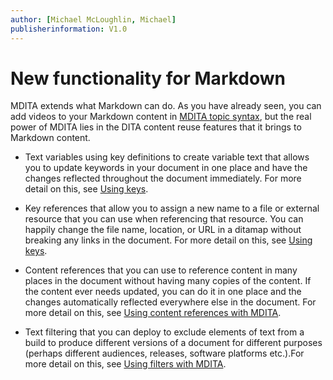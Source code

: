 ```yaml
---
author: [Michael McLoughlin, Michael]
publisherinformation: V1.0
---
```


# New functionality for Markdown

MDITA extends what Markdown can do. As you have already seen, you can add videos to your Markdown content in [MDITA topic syntax](mdita_syntax.md), but the real power of MDITA lies in the DITA content reuse features that it brings to Markdown content.

-   Text variables using key definitions to create variable text that allows you to update keywords in your document in one place and have the changes reflected throughout the document immediately. For more detail on this, see [Using keys](MDITA-keys.md).

-   Key references that allow you to assign a new name to a file or external resource that you can use when referencing that resource. You can happily change the file name, location, or URL in a ditamap without breaking any links in the document. For more detail on this, see [Using keys](MDITA-keys.md).

-   Content references that you can use to reference content in many places in the document without having many copies of the content. If the content ever needs updated, you can do it in one place and the changes automatically reflected everywhere else in the document. For more detail on this, see [Using content references with MDITA](MDITA-conrefs.md).

-   Text filtering that you can deploy to exclude elements of text from a build to produce different versions of a document for different purposes (perhaps different audiences, releases, software platforms etc.).For more detail on this, see [Using filters with MDITA](MDITA-filters.md).
